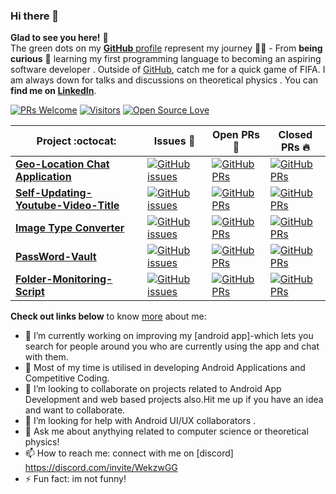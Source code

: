 ### Hi there 👋

**Glad to see you here!** :star_struck: <br> The green dots on my [**GitHub** profile](https://github.com/logicinfinite?tab=repositories) represent my journey :running_man: - From **being curious** :thinking: learning my first programming language  to becoming an aspiring software developer . Outside of [GitHub](https://github.com/logicinfinite/), catch me for a quick game of FIFA. I am always down for talks and discussions on theoretical physics . You can **find me on [LinkedIn](https://www.linkedin.com/in/abhinavghosh7/)**.

[![PRs Welcome](https://img.shields.io/badge/PRs-welcome-brightgreen.svg?style=flat&logo=github)](https://github.com/logicinfinite) [![Visitors](https://visitor-badge.glitch.me/badge?page_id=logicinfinite.visitor-badge)](https://github.com/logicinfinite) [![Open Source Love](https://badges.frapsoft.com/os/v2/open-source.svg?v=103)](https://github.com/logicinfinite)

|      Project :octocat:   |     Issues :bug:   | Open PRs :bell:  | Closed PRs :fire:  |
|-------------|-------------------|---|---|
| [**Geo-Location Chat Application**](https://github.com/logicinfinite/project01) | [![GitHub issues](https://img.shields.io/github/issues/logicinfinite/project01?color=green&logo=github&style=flat)](https://github.com/logicinfinte/project01/issues) | [![GitHub PRs](https://img.shields.io/github/issues-pr/logicinfinite/project01?style=flat&logo=github)](https://github.com/logicinfinte/project01/pulls)  | [![GitHub PRs](https://img.shields.io/github/issues-pr-closed/logicinfinite/project01?style=flat&color=critical&logo=github)](https://github.com/logicinfinite/project01/pulls?q=is%3Apr+is%3Aclosed)  |
| [**Self-Updating-Youtube-Video-Title**](https://github.com/logicinfinite/self-updating-youtube-video-title) | [![GitHub issues](https://img.shields.io/github/issues/logicinfinite/self-updating-youtube-video-title?color=green&logo=github&style=flat)](https://github.com/logicinfinite/self-updating-youtube-video-title/issues) | [![GitHub PRs](https://img.shields.io/github/issues-pr/logicinfinite/self-updating-youtube-video-title?style=flat&logo=github)](https://github.com/logicinfinite/self-updating-youtube-video-title/pulls)  | [![GitHub PRs](https://img.shields.io/github/issues-pr-closed/logicinfinite/self-updating-youtube-video-title?style=flat&color=critical&logo=github)](https://github.com/logicinfinite/self-updating-youtube-video-title/pulls?q=is%3Apr+is%3Aclosed)   |
| [**Image Type Converter**](https://github.com/logicinfinite/pythonimagetypeconverter) | [![GitHub issues](https://img.shields.io/github/issues/logicinfinite/pythonimagetypeconverter/github.com/logicinfinite/pythonimagetypeconverter?color=green&logo=github&style=flat)](https://github.com/logicinfinite/pythonimagetypeconverter/issues) | [![GitHub PRs](https://img.shields.io/github/issues-pr/logicinfinite/pythonimagetypeconverter?style=flat&logo=github)](https://github.com/logicinfinite/pythonimagetypeconverter/pulls)  | [![GitHub PRs](https://img.shields.io/github/issues-pr-closed/logicinfinite/pythonimagetypeconverter?style=flat&color=critical&logo=github)](https://github.com/logicinfinite/pythonimagetypeconverter/pulls?q=is%3Apr+is%3Aclosed)   |
| [**PassWord-Vault**](https://github.com/logicinfinite/passwordvault-v1.0) | [![GitHub issues](https://img.shields.io/github/issues/logicinfinite/github.com/logicinfinite/passwordvault-v1.0?color=green&logo=github&style=flat)](https://github.com/logicinfinite/passwordvault-v1.0/issues) | [![GitHub PRs](https://img.shields.io/github/issues-pr/logicinfinite/passwordvault-v1.0?style=flat&logo=github)](https://github.com/logicinfinite/passwordvault-v1.0/pulls)  | [![GitHub PRs](https://img.shields.io/github/issues-pr-closed/logicinfinite/passwordvault-v1.0?style=flat&color=critical&logo=github)](https://github.com/logicinfinite/passwordvault-v1.0/pulls?q=is%3Apr+is%3Aclosed)   |
| [**Folder-Monitoring-Script**](https://github.com/logicinfinite/monitor_your_folder) | [![GitHub issues](https://img.shields.io/github/issues/logicinfinite/monitor_your_folder?color=green&logo=github&style=flat)](https://github.com/logicinfinite/monitor_your_folder/issues) | [![GitHub PRs](https://img.shields.io/github/issues-pr/logicinfinite/monitor_your_folder?style=flat&logo=github)](https://github.com/logicinfinite/monitor_your_folder/pulls)  | [![GitHub PRs](https://img.shields.io/github/issues-pr-closed/logicinfinite/monitor_your_folder?style=flat&color=critical&logo=github)](https://github.com/logicinfinite/monitor_your_folder/pulls?q=is%3Apr+is%3Aclosed)   |


**Check out links below** to know [more](https://github.com/logicinfinite/logicinfinite/blob/master/ABOUT.md) about me:

- 🔭 I’m currently working on improving my [android app]-which lets you search for people around you who are currently using the app and chat with them.
- 🌱 Most of my time is utilised in developing Android Applications  and Competitive Coding.
- 👯 I’m looking to collaborate on projects related to Android App Development and web based projects also.Hit me up if you have an idea and want to collaborate.
- 🤔 I’m looking for help with Android UI/UX collaborators  .
- 💬 Ask me about anythying related to computer science or theoretical physics!
- 📫 How to reach me: connect with me on [discord] https://discord.com/invite/WekzwGG
- ⚡ Fun fact: im not funny!

